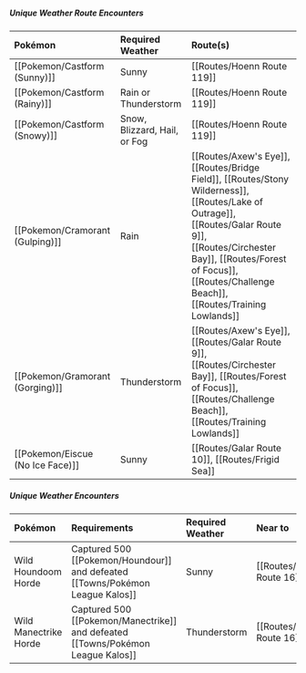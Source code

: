 ##### **Unique Weather Route Encounters**

Pokémon | Required Weather | Route(s)
:--- | :--- | :---
[[Pokemon/Castform (Sunny)]] | Sunny | [[Routes/Hoenn Route 119]]
[[Pokemon/Castform (Rainy)]] | Rain or Thunderstorm | [[Routes/Hoenn Route 119]]
[[Pokemon/Castform (Snowy)]] | Snow, Blizzard, Hail, or Fog | [[Routes/Hoenn Route 119]]
[[Pokemon/Cramorant (Gulping)]] | Rain | [[Routes/Axew's Eye]], [[Routes/Bridge Field]], [[Routes/Stony Wilderness]], [[Routes/Lake of Outrage]], [[Routes/Galar Route 9]], [[Routes/Circhester Bay]], [[Routes/Forest of Focus]], [[Routes/Challenge Beach]], [[Routes/Training Lowlands]]
[[Pokemon/Gramorant (Gorging)]] | Thunderstorm | [[Routes/Axew's Eye]], [[Routes/Galar Route 9]], [[Routes/Circhester Bay]], [[Routes/Forest of Focus]], [[Routes/Challenge Beach]], [[Routes/Training Lowlands]]
[[Pokemon/Eiscue (No Ice Face)]] | Sunny | [[Routes/Galar Route 10]], [[Routes/Frigid Sea]]

##### **Unique Weather Encounters**

Pokémon | Requirements | Required Weather | Near to | Notes
:--- | :--- | :--- | :--- | :---
Wild Houndoom Horde | Captured 500 [[Pokemon/Houndour]] and defeated [[Towns/Pokémon League Kalos]] | Sunny | [[Routes/Kalos Route 16]] | Awards Houndoominite to evolve [[Pokemon/Mega Houndoom]]
Wild Manectrike Horde | Captured 500 [[Pokemon/Manectrike]] and defeated [[Towns/Pokémon League Kalos]] | Thunderstorm | [[Routes/Kalos Route 16]] | Awards Manectite to evolve [[Pokemon/Mega Manectrike]]